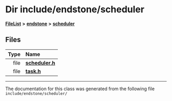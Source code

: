 

# Dir include/endstone/scheduler



[**FileList**](files.md) **>** [**endstone**](dir_6cf277b678674f97c7a2b6b3b2447b33.md) **>** [**scheduler**](dir_3a50fadda3c7cdc27c965a478a3f7d27.md)












## Files

| Type | Name |
| ---: | :--- |
| file | [**scheduler.h**](scheduler_8h.md) <br> |
| file | [**task.h**](task_8h.md) <br> |



























































------------------------------
The documentation for this class was generated from the following file `include/endstone/scheduler/`

